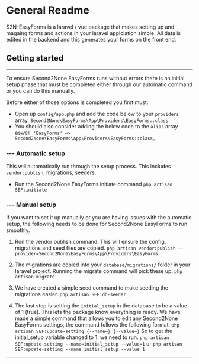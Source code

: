 # General Readme

S2N-EasyForms is a laravel / vue package that makes setting up and magaing forms and actions in your laravel applciation simple. All data is edited in the backend and this generates your forms on the front end.

## Getting started
---
To ensure Second2None EasyForms runs without errors there is an initial setup phase that must be completed either through our automatic command or you can do this manually. 

Before either of those options is completed you first must:
- Open up `config/app.php` and add the code below to your `providers` array. 
`Second2None\EasyForms\App\Providers\EasyForms::class` 
- You should also consider adding the below code to the `alias` array aswell.
`'EasyForms' => Second2None\EasyForms\App\Providers\EasyForms::class,` 

### --- Automatic setup
This will automatically run through the setup process. This includes `vendor:publish`, migrations, seeders.
- Run the Second2None EasyForms initiate command
`php artisan SEF:initiate` 

### --- Manual setup
If you want to set it up manually or you are having issues with the automatic setup, the following needs to be done for Second2None EasyForms to run smoothly. 
1. Run the vendor publish command. This will ensure the config, migrations and seed files are copied.
`php artisan vendor:publish --provider=Second2None\EasyForms\App\Providers\EasyForms`

2. The migrations are copied into your `database/migrations/` folder in your laravel project. Running the migrate command will pick these up.
`php artisan migrate` 

3. We have created a simple seed command to make seeding the migrations easier. 
`php artisan SEF:db-seeder`

4. The last step is setting the `initial_setup` in the database to be a value of 1 (true). This lets the package know everything is ready. 
We have made a simple command that allows you to edit any Second2None EasyForms settings, the command follows the following format. `php artisan SEF:update-setting {--name=} {--value=}` So to get the initial_setup variable changed to 1, we need to run.
`php artisan SEF:update-setting --name=initial_setup --value=1`
or
`php artisan SEF:update-setting --name initial_setup --value 1`

---